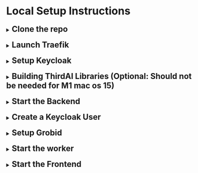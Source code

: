 # Local Setup Instructions

<details>
  <summary><h2 style="display: inline;">Clone the repo</h2></summary>
  <br>

  Run the commands
  ```bash
  git clone https://github.com/ThirdAILabs/PRISM
  cd PRISM
  ```
</details>
<br>
<details>
  <summary><h2 style="display: inline;">Launch Traefik</h2></summary>
  <br>

  Run the commands
  1. Install Traefik using Homebrew:
  ```bash
  brew install traefik
  ```

  2. Navigate to the local_setup folder in the PRISM repository and run:
  ```bash
  cd local_setup
  bash launch_traefik.sh
  ```
  **Note: Ignore the error about non-empty provider endpoint.**
</details>
<br>
<details>
  <summary><h2 style="display: inline;">Setup Keycloak</h2></summary>
  <br>

  1. Download Keycloak version 26.0.0 from the official GitHub repository using this link: [Download Keycloak 26.0.0](https://thirdai-corp-public.s3.us-east-2.amazonaws.com/keycloak/keycloak-26.0.0.zip).
  2. Extract the downloaded `keycloak-26.0.0.zip` file to a directory of your choice.
  3. After extraction, you should have a directory named `keycloak-26.0.0`.
  4. Open a terminal and navigate to the `keycloak-26.0.0` directory:

  ```bash
  cd keycloak-26.0.0/
  ```

  5. Start the Keycloak server in development mode with the following command:

  ```bash
  bin/kc.sh start-dev --http-port=8180 --debug --bootstrap-admin-username temp_admin --bootstrap-admin-password password --hostname-strict false --proxy-headers forwarded --http-relative-path /keycloak
  ```

  6. To view the admin dashboard go to `localhost:8180` in your browser and login with the credentials `temp_admin` and `password`.

  7. Integrate Custom Theme in Login UI
    1. Copy the custom-theme folder from keycloak-assets.
    2. Navigate to the themes folder inside your keycloak-26.0.0 directory.
    3. Paste the directory (named custom-theme) into the themes folder.

</details>
<br>
<details>
  <summary><h2 style="display: inline;">Building ThirdAI Libraries (Optional: Should not be needed for M1 mac os 15)</h2></summary>
  <br>

  The following is for building the thirdai libraries needed for the neural db and flash bindings. This is an optional step, the repo has libraries built for `m1 mac os 15` already in it.

  1. Clone Universe:
  ```bash
  git clone https://github.com/ThirdAILabs/Universe --recursive
  ```

  2. Navigate into universe:
  ```bash
  cd Universe
  ```

  3. Build the library:

    Note: you can just use `bin/build.py` without the license options if running locally, however this library will not have licensing so be very careful distributing these libraries.

  ```
  bin/build.py -f THIRDAI_BUILD_LICENSE THIRDAI_CHECK_LICENSE
  ```

  4. Copy the libraries below to `PRISM/prism/search/lib/linux_x64` if building on linux or `PRISM/prism/search/lib/macos_arm64` if running on M1 mac (or other mac os as well but this is not tested yet). After this you should have a 4 `.a` libraries in the directory. See the current `search/lib/macos_arm64` as an example of what it should look like.

    Note: if you build Universe without the licensing flags you will not have the `libcryptopp.a` library. You can skip this. In `PRISM/prism/search/search.go` on lines 3 & 4 you may have to delete the part that says `-lssl -lcrypto` on linux and `-L/opt/homebrew/Cellar/openssl@3/3.4.0/lib/ -lssl -lcrypto` for macos.

    - `Universe/build/libthirdai.a`
    - `Universe/build/deps/rocksdb/librocksdb.a`
    - `Universe/build/deps/utf8proc/libutf8proc.a`
    - `Universe/build/deps/cryptopp-cmake/cryptopp/libcryptopp.a`
</details>
<br>
<details>
  <summary><h2 style="display: inline;">Start the Backend</h2></summary>
  <br>

  Note: For macos the wheels assume that you have libomp installed in `/opt/homebrew/opt/libomp/lib/`, which should be the default if you install with homebrew. You will also need to have openssl3 installed at `/opt/homebrew/Cellar/openssl@3/3.4.0/lib/`. This should also be the default if you install with homebrew.

  Prism needs a database for working, create one if not already done.

  1. Connect with psql client
  ```bash
  psql -U <username> -d postgres
  ```
  2. Create database
  ```sql
  create database prism;
  ```
  3. Make a copy of `cmd/backend/.env.example`.
  ```bash
  cp prism/cmd/backend/.env.example prism/cmd/backend/.env
  ```
  4. Fill in the `.env` file

      a. If using the keycloak setup described above, configure the keycloak args in the config file based on your hosting environment:
  
  <details style="margin-left: 50px;">
    <summary>For local setup</summary>
    
```bash
KEYCLOAK_SERVER_URL="http://localhost/keycloak"
KEYCLOAK_ADMIN_USERNAME="temp_admin"
KEYCLOAK_ADMIN_PASSWORD="password"
KEYCLOAK_PUBLIC_HOSTNAME="http://localhost"
KEYCLOAK_PRIVATE_HOSTNAME="http://localhost"
```
  </details>
  <details style="margin-left: 50px;">
    <summary>For hosted setup (replace example.com with your domain or IP):</summary>
    
```bash
KEYCLOAK_SERVER_URL="http://example.com/keycloak"
KEYCLOAK_ADMIN_USERNAME="temp_admin"
KEYCLOAK_ADMIN_PASSWORD="password"
KEYCLOAK_PUBLIC_HOSTNAME="http://example.com"
KEYCLOAK_PRIVATE_HOSTNAME="http://example.com"
```
      
  </details>
  <br>
  <div style="margin-left: 40px;">
    b. <strong>Rest of the config</strong>
    
```bash
DB_URI="postgresql://<username>:<password>@<host | localhost>:<port | 5432>/prism"
SEARCHABLE_ENTITIES_DATA="<path to PRISM/data/searchable_entities.json>"
# License for PRISM, this should be a keygen license with the Full Access and Prism entitlements.
PRISM_LICENSE="Prism license key"
```
  </div>

5. For Entity search to work, we need to set the openai key as env variable before starting the backend.

```bash
export OPENAI_API_KEY=YOUR_OPENAI_KEY
```

5. Start the backend:

```bash
go run cmd/backend/main.go --env "./cmd/backend/.env"
```
</details>
<br>

<details>
  <summary><h2 style="display: inline;">Create a Keycloak User</h2></summary>
  <br>

  1. Go to `localhost:8180/keycloak` and log in with the Keycloak admin credentials from step 6 of Keycloak setup.
  2. In the top left, select `prism-user` from the dropdown to change the realm.
  3. Click `Users` on the left-hand menu.
  4. Click `Add user`, fill in the username, email, First Name, Last Name fields, and click `Create` at the bottom.
  5. Go to the `Credentials` tab, click `Set password`, enter a password, and save it.
  6. In the `Details` tab, remove the `Update Password` requirement under `Required User Actions`.
  7. The username and password can now be used to log in as a user with Keycloak.

  <div style="margin-left: 20px;">

  ### **Adding an Admin User in the `prism-admin` Realm**

  Follow the same steps as above, but select the `prism-admin` realm instead of `prism-user`. Create an admin user with credentials that will be used in the Bash script.

  ## Running the License Automation Script

  1. Navigate to the directory where the script is stored:
  ```bash
  cd PRISM/local_setup
  ```

  2. Ensure you have `jq` installed:
  ```bash
  sudo apt install jq  # Ubuntu/Debian
  brew install jq      # macOS
  ```

  3. Run the script:
  ```bash
  ./create_license.sh
  ```

  The script will:

  - Fetch an admin access token from `prism-admin` realm and create a license.
  - Fetch a user access token from `prism-user` realm and activate the license for that user.
  - Print the activation response to confirm success.
  </div>
  
  </details>
<br>

<details>
<summary><h2 style="display: inline;">Setup Grobid</h2></summary>
  <br>

  Grobid can be set up on Blade server and can be accessed by forwarding the port.
  
  Run the command ```docker run --rm --init --ulimit core=0 -p 8070:8070 grobid/grobid:0.8.0```. This will start Grobid on port ```8070```.
</details>
<br>

<details>
  <summary><h2 style="display: inline;">Start the worker</h2></summary>
  <br>

  1. Make a copy of `cmd/worker/.env.example` and fill in the fields.
  ```bash
  cp cmd/worker/.env.example cmd/worker/.env
  ```

  2. update the worker config `cmd/worker/.env`:
  ```bash
# Uri for prism postgres db
DB_URI="postgresql://<username>:<password>@<host | localhost>:<port | 5432>/prism"

# License for PRISM, this should be a keygen license with the Full Access and Prism entitlements.
PRISM_LICENSE="prism license key"

# Work dir for worker, will store ndbs and caches etc.
WORK_DIR="any empty directory"

# Path to load data to construct ndbs for author flaggers(update the following path from prism/data)
UNIVERSITY_DATA="<path to PRISM/data/university_webpages.json>"
DOC_DATA="<path to PRISM/data/doc_and_press_releases.json>"
AUX_DATA="<path to PRISM/data/auxiliary_webpages.json>"

# Endpoint for grobid
GROBID_ENDPOINT="http://localhost:8070/" # for local setup
  ```

  3. Start the worker:

  ```bash
  go run cmd/worker/main.go --env "./cmd/worker/.env"
  ```

</details>
<br>
<details>
  <summary><h2 style="display: inline;">Start the Frontend</h2></summary>
  <br>

  1. Navigate to the frontend folder:

  ```bash
  cd PRISM/frontend
  ```

  2. Create and configure the `.env` file:

  __Important Note__: Please ensure that you enter the URL values without quotes and remove any inline comments that might appear on the same line.

  - For local development:
    ```bash
    REACT_APP_API_URL=http://localhost
    REACT_APP_KEYCLOAK_URL=http://localhost/keycloak
    ```

  - For hosted setup (replace example.com with your domain or IP):
    ```bash
    REACT_APP_API_URL=http://example.com
    REACT_APP_KEYCLOAK_URL=http://example.com/keycloak
    ```

  3. Install dependencies:

  ```bash
  npm i
  ```

  4. Start the frontend development server:

  ```bash
  npm start
  ```

  The frontend will be accessible at `http://localhost` in your browser.
</details>